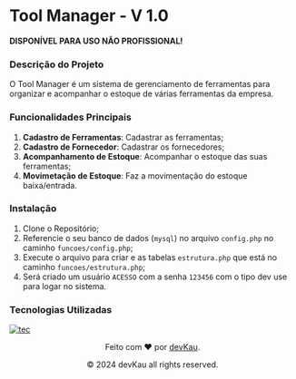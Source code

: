 # Tool Manager - V 1.0
**DISPONÍVEL PARA USO NÃO PROFISSIONAL!**

### Descrição do Projeto
O Tool Manager é um sistema de gerenciamento de ferramentas para organizar e acompanhar o estoque de várias ferramentas da empresa.

### Funcionalidades Principais
1. **Cadastro de Ferramentas**: Cadastrar as ferramentas;
2. **Cadastro de Fornecedor**: Cadastrar os fornecedores;
3. **Acompanhamento de Estoque**: Acompanhar o estoque das suas ferramentas;
4. **Movimetação de Estoque**: Faz a movimentação do estoque baixa/entrada.

### Instalação
1. Clone o Repositório;
2. Referencie o seu banco de dados (`mysql`) no arquivo `config.php` no caminho `funcoes/config.php`;
3. Execute o arquivo para criar e as tabelas `estrutura.php` que está no caminho `funcoes/estrutura.php`;
4. Será criado um usuário `ACESSO` com a senha `123456` com o tipo dev use para logar no sistema.

### Tecnologias Utilizadas
[![tec](https://skillicons.dev/icons?i=php,html,css,js,mysql)](https://skillicons.dev)

<p align="center">Feito com ❤️ por <a href="https://devkau.com">devKau</a>.</p>
<p align="center">© 2024 devKau all rights reserved.</p>
